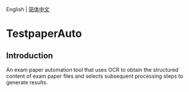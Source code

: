 English | [简体中文](./README-zh.md)

# TestpaperAuto

## Introduction

An exam paper automation tool that uses OCR to obtain the structured content of exam paper files and selects subsequent processing steps to generate results.